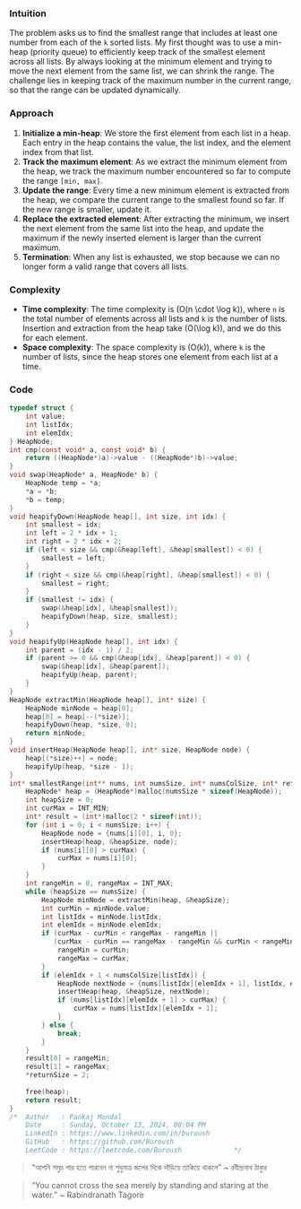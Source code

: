
### Intuition
The problem asks us to find the smallest range that includes at least one number from each of the `k` sorted lists. My first thought was to use a min-heap (priority queue) to efficiently keep track of the smallest element across all lists. By always looking at the minimum element and trying to move the next element from the same list, we can shrink the range. The challenge lies in keeping track of the maximum number in the current range, so that the range can be updated dynamically.

### Approach
1. **Initialize a min-heap**: We store the first element from each list in a heap. Each entry in the heap contains the value, the list index, and the element index from that list.
2. **Track the maximum element**: As we extract the minimum element from the heap, we track the maximum number encountered so far to compute the range `[min, max]`.
3. **Update the range**: Every time a new minimum element is extracted from the heap, we compare the current range to the smallest found so far. If the new range is smaller, update it.
4. **Replace the extracted element**: After extracting the minimum, we insert the next element from the same list into the heap, and update the maximum if the newly inserted element is larger than the current maximum.
5. **Termination**: When any list is exhausted, we stop because we can no longer form a valid range that covers all lists.

### Complexity
- **Time complexity**: The time complexity is \(O(n \cdot \log k)\), where `n` is the total number of elements across all lists and `k` is the number of lists. Insertion and extraction from the heap take \(O(\log k)\), and we do this for each element.
- **Space complexity**: The space complexity is \(O(k)\), where `k` is the number of lists, since the heap stores one element from each list at a time.

### Code
```c
typedef struct {
    int value;
    int listIdx;
    int elemIdx;
} HeapNode;
int cmp(const void* a, const void* b) {
    return ((HeapNode*)a)->value - ((HeapNode*)b)->value;
}
void swap(HeapNode* a, HeapNode* b) {
    HeapNode temp = *a;
    *a = *b;
    *b = temp;
}
void heapifyDown(HeapNode heap[], int size, int idx) {
    int smallest = idx;
    int left = 2 * idx + 1;
    int right = 2 * idx + 2;
    if (left < size && cmp(&heap[left], &heap[smallest]) < 0) {
        smallest = left;
    }
    if (right < size && cmp(&heap[right], &heap[smallest]) < 0) {
        smallest = right;
    }
    if (smallest != idx) {
        swap(&heap[idx], &heap[smallest]);
        heapifyDown(heap, size, smallest);
    }
}
void heapifyUp(HeapNode heap[], int idx) {
    int parent = (idx - 1) / 2;
    if (parent >= 0 && cmp(&heap[idx], &heap[parent]) < 0) {
        swap(&heap[idx], &heap[parent]);
        heapifyUp(heap, parent);
    }
}
HeapNode extractMin(HeapNode heap[], int* size) {
    HeapNode minNode = heap[0];
    heap[0] = heap[--(*size)];
    heapifyDown(heap, *size, 0);
    return minNode;
}
void insertHeap(HeapNode heap[], int* size, HeapNode node) {
    heap[(*size)++] = node;
    heapifyUp(heap, *size - 1);
}
int* smallestRange(int** nums, int numsSize, int* numsColSize, int* returnSize) {
    HeapNode* heap = (HeapNode*)malloc(numsSize * sizeof(HeapNode));
    int heapSize = 0;
    int curMax = INT_MIN;
    int* result = (int*)malloc(2 * sizeof(int));
    for (int i = 0; i < numsSize; i++) {
        HeapNode node = {nums[i][0], i, 0};
        insertHeap(heap, &heapSize, node);
        if (nums[i][0] > curMax) {
            curMax = nums[i][0];
        }
    }
    int rangeMin = 0, rangeMax = INT_MAX;
    while (heapSize == numsSize) {
        HeapNode minNode = extractMin(heap, &heapSize);
        int curMin = minNode.value;
        int listIdx = minNode.listIdx;
        int elemIdx = minNode.elemIdx;
        if (curMax - curMin < rangeMax - rangeMin || 
           (curMax - curMin == rangeMax - rangeMin && curMin < rangeMin)) {
            rangeMin = curMin;
            rangeMax = curMax;
        }
        if (elemIdx + 1 < numsColSize[listIdx]) {
            HeapNode nextNode = {nums[listIdx][elemIdx + 1], listIdx, elemIdx + 1};
            insertHeap(heap, &heapSize, nextNode);
            if (nums[listIdx][elemIdx + 1] > curMax) {
                curMax = nums[listIdx][elemIdx + 1];
            }
        } else {
            break;
        }
    }
    result[0] = rangeMin;
    result[1] = rangeMax;
    *returnSize = 2;
    
    free(heap);
    return result;
}
/*	Author   : Pankaj Mondal
	Date     : Sunday, October 13, 2024, 08:04 PM
	LinkedIn : https://www.linkedin.com/in/buroush
	GitHub   : https://github.com/Buroush
	LeetCode : https://leetcode.com/Buroush        		*/
```

>
> “আপনি সমুদ্র পার হতে পারবেন না শুধুমাত্র জলের দিকে দাঁড়িয়ে তাকিয়ে থাকলে” ~ রবীন্দ্রনাথ ঠাকুর

> “You cannot cross the sea merely by standing and staring at the water.” ~ Rabindranath Tagore
